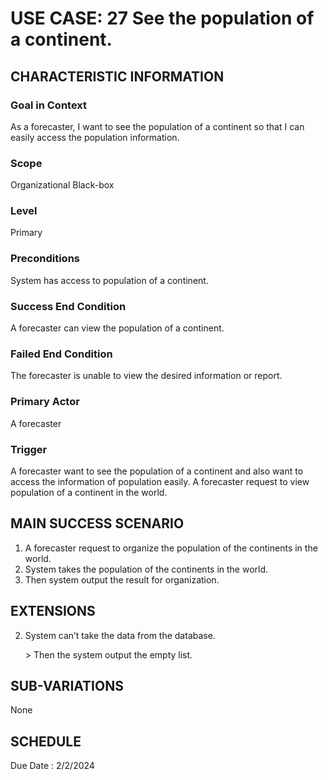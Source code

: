 # USE CASE: 27 See the population of a continent.
## CHARACTERISTIC INFORMATION

### Goal in Context

As a forecaster, I want to see the population of a continent so that I can easily access the population information.

### Scope

Organizational Black-box

### Level

Primary

### Preconditions

System has access to population of a continent.

### Success End Condition

A forecaster can view the population of a continent.

### Failed End Condition

The forecaster is unable to view the desired information or report.

### Primary Actor

A forecaster

### Trigger

A forecaster want to see the population of a continent and also want to access the information of population easily.
A forecaster request to view population of a continent in the world.

## MAIN SUCCESS SCENARIO

1.  A forecaster request to organize the population of the continents in the world.
2.  System takes the population of the continents in the world.
3.  Then system output the result for organization.


## EXTENSIONS
 
2. System can’t take the data from the database.

   ​> Then the system output the empty list.

## SUB-VARIATIONS

None

## SCHEDULE

Due Date : 2/2/2024
